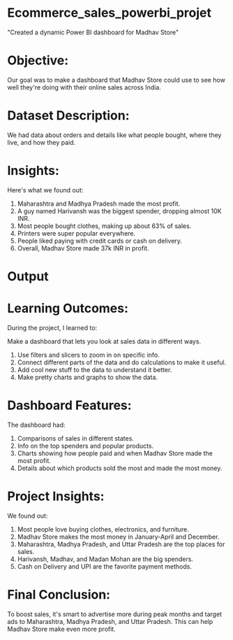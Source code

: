 # Ecommerce_sales_powerbi_projet
"Created a dynamic Power BI dashboard for Madhav Store"
# Objective:
Our goal was to make a dashboard that Madhav Store could use to see how well they're doing with their online sales across India.

# Dataset Description:
We had data about orders and details like what people bought, where they live, and how they paid.

# Insights:
Here's what we found out:

1. Maharashtra and Madhya Pradesh made the most profit.
2. A guy named Harivansh was the biggest spender, dropping almost 10K INR.
3. Most people bought clothes, making up about 63% of sales.
4. Printers were super popular everywhere.
5. People liked paying with credit cards or cash on delivery.
6. Overall, Madhav Store made 37k INR in profit.

# Output

# Learning Outcomes:
During the project, I learned to:

Make a dashboard that lets you look at sales data in different ways.
1. Use filters and slicers to zoom in on specific info.
2. Connect different parts of the data and do calculations to make it useful.
3. Add cool new stuff to the data to understand it better.
4. Make pretty charts and graphs to show the data.

# Dashboard Features:
The dashboard had:

1. Comparisons of sales in different states.
2. Info on the top spenders and popular products.
3. Charts showing how people paid and when Madhav Store made the most profit.
4. Details about which products sold the most and made the most money.

# Project Insights:
We found out:

1. Most people love buying clothes, electronics, and furniture.
2. Madhav Store makes the most money in January-April and December.
3. Maharashtra, Madhya Pradesh, and Uttar Pradesh are the top places for sales.
4. Harivansh, Madhav, and Madan Mohan are the big spenders.
5. Cash on Delivery and UPI are the favorite payment methods.

# Final Conclusion:
To boost sales, it's smart to advertise more during peak months and target ads to Maharashtra, Madhya Pradesh, and Uttar Pradesh. This can help Madhav Store make even more profit.
